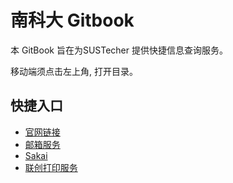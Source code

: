 # 南科大 Gitbook

本 GitBook 旨在为SUSTecher 提供快捷信息查询服务。

移动端须点击左上角, 打开目录。

## 快捷入口
* [官网链接](http://www.sustech.edu.cn/)
* [邮箱服务](http://www.sustech.edu.cn/mail/)
* [Sakai](http://sakai.sustech.edu.cn)
* [联创打印服务](http://pms.sustech.edu.cn)